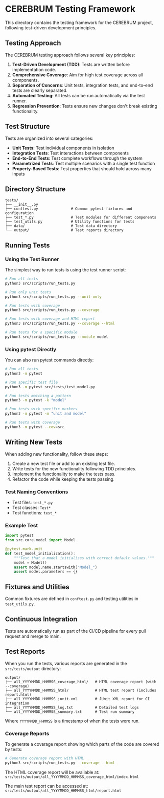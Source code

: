 # CEREBRUM Testing Framework

This directory contains the testing framework for the CEREBRUM project, following test-driven development principles.

## Testing Approach

The CEREBRUM testing approach follows several key principles:

1. **Test-Driven Development (TDD)**: Tests are written before implementation code.
2. **Comprehensive Coverage**: Aim for high test coverage across all components.
3. **Separation of Concerns**: Unit tests, integration tests, and end-to-end tests are clearly separated.
4. **Automated Testing**: All tests can be run automatically via the test runner.
5. **Regression Prevention**: Tests ensure new changes don't break existing functionality.

## Test Structure

Tests are organized into several categories:

- **Unit Tests**: Test individual components in isolation
- **Integration Tests**: Test interactions between components
- **End-to-End Tests**: Test complete workflows through the system
- **Parametrized Tests**: Test multiple scenarios with a single test function
- **Property-Based Tests**: Test properties that should hold across many inputs

## Directory Structure

```
tests/
├── __init__.py
├── conftest.py               # Common pytest fixtures and configuration
├── test_*.py                 # Test modules for different components
├── test_utils.py             # Utility functions for tests
├── data/                     # Test data directory
└── output/                   # Test reports directory
```

## Running Tests

### Using the Test Runner

The simplest way to run tests is using the test runner script:

```bash
# Run all tests
python3 src/scripts/run_tests.py

# Run only unit tests
python3 src/scripts/run_tests.py --unit-only

# Run tests with coverage
python3 src/scripts/run_tests.py --coverage

# Run tests with coverage and HTML report
python3 src/scripts/run_tests.py --coverage --html

# Run tests for a specific module
python3 src/scripts/run_tests.py --module model
```

### Using pytest Directly

You can also run pytest commands directly:

```bash
# Run all tests
python3 -m pytest

# Run specific test file
python3 -m pytest src/tests/test_model.py

# Run tests matching a pattern
python3 -m pytest -k "model"

# Run tests with specific markers
python3 -m pytest -m "unit and model"

# Run tests with coverage
python3 -m pytest --cov=src
```

## Writing New Tests

When adding new functionality, follow these steps:

1. Create a new test file or add to an existing test file.
2. Write tests for the new functionality following TDD principles.
3. Implement the functionality to make the tests pass.
4. Refactor the code while keeping the tests passing.

### Test Naming Conventions

- Test files: `test_*.py`
- Test classes: `Test*`
- Test functions: `test_*`

### Example Test

```python
import pytest
from src.core.model import Model

@pytest.mark.unit
def test_model_initialization():
    """Test that a model initializes with correct default values."""
    model = Model()
    assert model.name.startswith("Model_")
    assert model.parameters == {}
```

## Fixtures and Utilities

Common fixtures are defined in `conftest.py` and testing utilities in `test_utils.py`.

## Continuous Integration

Tests are automatically run as part of the CI/CD pipeline for every pull request and merge to main.

## Test Reports

When you run the tests, various reports are generated in the `src/tests/output` directory:

```
output/
├── all_YYYYMMDD_HHMMSS_coverage_html/   # HTML coverage report (with --coverage)
├── all_YYYYMMDD_HHMMSS_html/            # HTML test report (includes report.html)
├── all_YYYYMMDD_HHMMSS_junit.xml        # JUnit XML report for CI integration
├── all_YYYYMMDD_HHMMSS_log.txt          # Detailed test logs
└── all_YYYYMMDD_HHMMSS_summary.txt      # Test run summary
```

Where `YYYYMMDD_HHMMSS` is a timestamp of when the tests were run.

### Coverage Reports

To generate a coverage report showing which parts of the code are covered by tests:

```bash
# Generate coverage report with HTML
python3 src/scripts/run_tests.py --coverage --html
```

The HTML coverage report will be available at:
`src/tests/output/all_YYYYMMDD_HHMMSS_coverage_html/index.html`

The main test report can be accessed at:
`src/tests/output/all_YYYYMMDD_HHMMSS_html/report.html` 